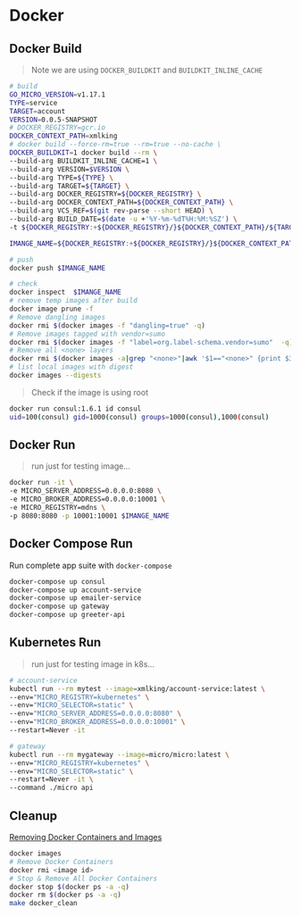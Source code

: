 # Docker

## Docker Build

> Note we are using `DOCKER_BUILDKIT` and `BUILDKIT_INLINE_CACHE`

```bash
# build
GO_MICRO_VERSION=v1.17.1
TYPE=service
TARGET=account
VERSION=0.0.5-SNAPSHOT
# DOCKER_REGISTRY=gcr.io
DOCKER_CONTEXT_PATH=xmlking
# docker build --force-rm=true --rm=true --no-cache \
DOCKER_BUILDKIT=1 docker build --rm \
--build-arg BUILDKIT_INLINE_CACHE=1 \
--build-arg VERSION=$VERSION \
--build-arg TYPE=${TYPE} \
--build-arg TARGET=${TARGET} \
--build-arg DOCKER_REGISTRY=${DOCKER_REGISTRY} \
--build-arg DOCKER_CONTEXT_PATH=${DOCKER_CONTEXT_PATH} \
--build-arg VCS_REF=$(git rev-parse --short HEAD) \
--build-arg BUILD_DATE=$(date -u +'%Y-%m-%dT%H:%M:%SZ') \
-t ${DOCKER_REGISTRY:+${DOCKER_REGISTRY}/}${DOCKER_CONTEXT_PATH}/${TARGET}-${TYPE}:${VERSION} .

IMANGE_NAME=${DOCKER_REGISTRY:+${DOCKER_REGISTRY}/}${DOCKER_CONTEXT_PATH}/${TARGET}-${TYPE}:${VERSION}

# push
docker push $IMANGE_NAME

# check
docker inspect  $IMANGE_NAME
# remove temp images after build
docker image prune -f
# Remove dangling images
docker rmi $(docker images -f "dangling=true" -q)
# Remove images tagged with vendor=sumo
docker rmi $(docker images -f "label=org.label-schema.vendor=sumo"  -q)
# Remove all <none> layers
docker rmi $(docker images -a|grep "<none>"|awk '$1=="<none>" {print $3}')
# list local images with digest
docker images --digests
```

> Check if the image is using root

```bash
docker run consul:1.6.1 id consul
uid=100(consul) gid=1000(consul) groups=1000(consul),1000(consul)
```

## Docker Run

> run just for testing image...

```bash
docker run -it \
-e MICRO_SERVER_ADDRESS=0.0.0.0:8080 \
-e MICRO_BROKER_ADDRESS=0.0.0.0:10001 \
-e MICRO_REGISTRY=mdns \
-p 8080:8080 -p 10001:10001 $IMANGE_NAME
```

## Docker Compose Run

Run complete app suite with `docker-compose`

```bash
docker-compose up consul
docker-compose up account-service
docker-compose up emailer-service
docker-compose up gateway
docker-compose up greeter-api
```

## Kubernetes Run

> run just for testing image in k8s...

```bash
# account-service
kubectl run --rm mytest --image=xmlking/account-service:latest \
--env="MICRO_REGISTRY=kubernetes" \
--env="MICRO_SELECTOR=static" \
--env="MICRO_SERVER_ADDRESS=0.0.0.0:8080" \
--env="MICRO_BROKER_ADDRESS=0.0.0.0:10001" \
--restart=Never -it

# gateway
kubectl run --rm mygateway --image=micro/micro:latest \
--env="MICRO_REGISTRY=kubernetes" \
--env="MICRO_SELECTOR=static" \
--restart=Never -it \
--command ./micro api
```

## Cleanup

[Removing Docker Containers and Images](https://dbaontap.com/2017/04/16/removing-docker-containers-images/)

```bash
docker images
# Remove Docker Containers
docker rmi <image id>
# Stop & Remove All Docker Containers
docker stop $(docker ps -a -q)
docker rm $(docker ps -a -q) 
make docker_clean
```
 
